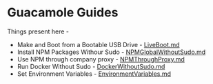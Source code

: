 # Guacamole Guides

Things present here -

- Make and Boot from a Bootable USB Drive - [LiveBoot.md](./LiveBoot.md)
- Install NPM Packages Withour Sudo - [NPMGlobalWithoutSudo.md](./NPMGlobalWithoutSudo.md)
- Use NPM through company proxy - [NPMThroughProxy.md](./NPMThroughProxy.md)
- Run Docker Without Sudo - [DockerWithoutSudo.md](./DockerWithoutSudo.md)
- Set Environment Variables - [EnvironmentVariables.md](./EnvironmentVariables.md)
